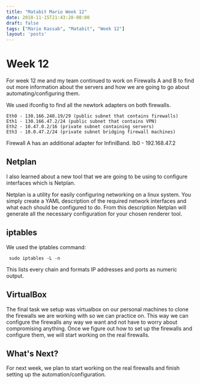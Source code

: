 ```yaml
---
title: "Matabit Mario Week 12"
date: 2018-11-15T21:43:28-08:00
draft: false
tags: ["Mario Kassab", "Matabit", "Week 12"]
layout: 'posts'
---
```


# Week 12 

For week 12 me and my team continued to work on Firewalls A and B to find out more information about the servers and how we are going to go about automating/configuring them. 

We used ifconfig to find all the newtork adapters on both firewalls.

```
Eth0 - 130.166.240.19/29 (public subnet that contains firewalls)
Eth1 - 130.166.47.2/24 (public subnet that contains VPN)
Eth2 - 10.47.0.2/16 (private subnet containing servers)
Eth3 - 10.0.47.2/24 (private subnet bridging firewall machines)
```

Firewall A has an additional adapter for InfiniBand.
Ib0 - 192.168.47.2

## Netplan 

I also learned about a new tool that we are going to be using to configure interfaces which is Netplan.

Netplan is a utility for easily configuring networking on a linux system. You simply create a YAML description of the required network interfaces and what each should be configured to do. From this description Netplan will generate all the necessary configuration for your chosen renderer tool.

## iptables

We used the iptables command:

``` sudo iptables -L -n```

This lists every chain and formats IP addresses and ports as numeric output.

## VirtualBox

The final task we setup was virtualbox on our personal machines to clone the firewalls we are working with so we can practice on. This way we can configure the firewalls any way we want and not have to worry about compromising anything. Once we figure out how to set up the firewalls and configure them, we will start working on the real firewalls. 

## What's Next?

For next week, we plan to start working on the real firewalls and finish setting up the automation/configuration. 